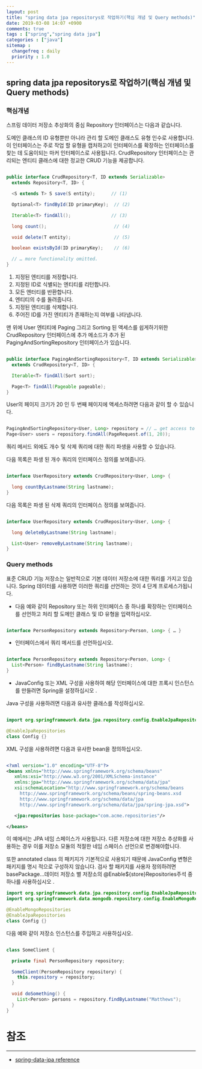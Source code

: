 ```yaml
---
layout: post
title: "spring data jpa repositorys로 작업하기(핵심 개념 및 Query methods)"
date: 2019-03-08 14:07 +0900
comments: true
tags : ["spring","spring data jpa"]
categories : ["java"]
sitemap :
  changefreq : daily
  priority : 1.0
---
```

## spring data jpa repositorys로 작업하기(핵심 개념 및 Query methods)

### 핵심개념

스프링 데이터 저장소 추상화의 중심 Repository 인터페이스는 다음과 같습니다. 

도메인 클래스의 ID 유형뿐만 아니라 관리 할 도메인 클래스도 유형 인수로 사용합니다. 
이 인터페이스는 주로 작업 할 유형을 캡처하고이 인터페이스를 확장하는 인터페이스를 찾는 데 도움이되는 마커 인터페이스로 사용됩니다. 
CrudRepository 인터페이스는 관리되는 엔티티 클래스에 대한 정교한 CRUD 기능을 제공합니다.

```java

public interface CrudRepository<T, ID extends Serializable>
  extends Repository<T, ID> {

  <S extends T> S save(S entity);      // (1)

  Optional<T> findById(ID primaryKey);  // (2)

  Iterable<T> findAll();               // (3) 

  long count();                         // (4)

  void delete(T entity);                // (5)

  boolean existsById(ID primaryKey);    // (6)

  // … more functionality omitted. 
}

```

1. 지정된 엔티티를 저장합니다.
1. 지정된 ID로 식별되는 엔티티를 리턴합니다.
1. 모든 엔터티를 반환합니다.
1. 엔티티의 수를 돌려줍니다.
1. 지정된 엔티티를 삭제합니다.
1. 주어진 ID를 가진 엔티티가 존재하는지 여부를 나타냅니다.

맨 위에 User 엔티티에 Paging 그리고 Sorting 된 액세스를 쉽게하기위한 
CrudRepository 인터페이스에 추가 메소드가 추가 된 PagingAndSortingRepository 인터페이스가 있습니다.

```java

public interface PagingAndSortingRepository<T, ID extends Serializable>
  extends CrudRepository<T, ID> {

  Iterable<T> findAll(Sort sort);

  Page<T> findAll(Pageable pageable);
}

```

User의 페이지 크기가 20 인 두 번째 페이지에 액세스하려면 다음과 같이 할 수 있습니다.

```java

PagingAndSortingRepository<User, Long> repository = // … get access to a bean
Page<User> users = repository.findAll(PageRequest.of(1, 20));

```
쿼리 메서드 외에도 개수 및 삭제 쿼리에 대한 쿼리 파생을 사용할 수 있습니다. 

다음 목록은 파생 된 개수 쿼리의 인터페이스 정의를 보여줍니다.

```java

interface UserRepository extends CrudRepository<User, Long> {

  long countByLastname(String lastname);
}

```

다음 목록은 파생 된 삭제 쿼리의 인터페이스 정의를 보여줍니다.

```java

interface UserRepository extends CrudRepository<User, Long> {

  long deleteByLastname(String lastname);

  List<User> removeByLastname(String lastname);
}

```

### Query methods

표준 CRUD 기능 저장소는 일반적으로 기본 데이터 저장소에 대한 쿼리를 가지고 있습니다. 
Spring 데이터를 사용하면 이러한 쿼리를 선언하는 것이 4 단계 프로세스가됩니다.

* 다음 예와 같이 Repository 또는 하위 인터페이스 중 하나를 확장하는 인터페이스를 선언하고 처리 할 도메인 클래스 및 ID 유형을 입력하십시오.
  
```java

interface PersonRepository extends Repository<Person, Long> { … }


```

* 인터페이스에서 쿼리 메서드를 선언하십시오.
  
```java

interface PersonRepository extends Repository<Person, Long> {
  List<Person> findByLastname(String lastname);
}

```

* JavaConfig 또는 XML 구성을 사용하여 해당 인터페이스에 대한 프록시 인스턴스를 만들려면 Spring을 설정하십시오 .

Java 구성을 사용하려면 다음과 유사한 클래스를 작성하십시오.
    
```java

import org.springframework.data.jpa.repository.config.EnableJpaRepositories;

@EnableJpaRepositories
class Config {}

```

XML 구성을 사용하려면 다음과 유사한 bean을 정의하십시오.

```xml

<?xml version="1.0" encoding="UTF-8"?>
<beans xmlns="http://www.springframework.org/schema/beans"
   xmlns:xsi="http://www.w3.org/2001/XMLSchema-instance"
   xmlns:jpa="http://www.springframework.org/schema/data/jpa"
   xsi:schemaLocation="http://www.springframework.org/schema/beans
     http://www.springframework.org/schema/beans/spring-beans.xsd
     http://www.springframework.org/schema/data/jpa
     http://www.springframework.org/schema/data/jpa/spring-jpa.xsd">

   <jpa:repositories base-package="com.acme.repositories"/>

</beans>

```      

이 예에서는 JPA 네임 스페이스가 사용됩니다. 
다른 저장소에 대한 저장소 추상화를 사용하는 경우 이를 저장소 모듈의 적절한 네임 스페이스 선언으로 변경해야합니다.

또한  annotated class 의 패키지가 기본적으로 사용되기 때문에 JavaConfig 변형은 패키지를 명시 적으로 구성하지 않습니다. 
검사 할 패키지를 사용자 정의하려면 basePackage…데이터 저장소 별 저장소의 @Enable${store}Repositories주석 중 하나를 사용하십시오 .

```java
import org.springframework.data.jpa.repository.config.EnableJpaRepositories;
import org.springframework.data.mongodb.repository.config.EnableMongoRepositories;

@EnableMongoRepositories
@EnableJpaRepositories
class Config {}

```

다음 예와 같이 저장소 인스턴스를 주입하고 사용하십시오.

```java

class SomeClient {

  private final PersonRepository repository;

  SomeClient(PersonRepository repository) {
    this.repository = repository;
  }

  void doSomething() {
    List<Person> persons = repository.findByLastname("Matthews");
  }
}

```


# 참조
-----
* [spring-data-jpa reference](https://docs.spring.io/spring-data/jpa/docs/2.1.5.RELEASE/reference/html/#repositories)



